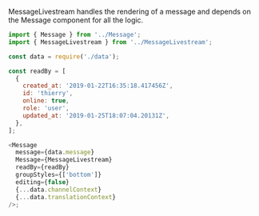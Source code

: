 MessageLivestream handles the rendering of a message and depends on the Message component for all the logic.

```js
import { Message } from '../Message';
import { MessageLivestream } from '../MessageLivestream';

const data = require('./data');

const readBy = [
  {
    created_at: '2019-01-22T16:35:18.417456Z',
    id: 'thierry',
    online: true,
    role: 'user',
    updated_at: '2019-01-25T18:07:04.20131Z',
  },
];

<Message
  message={data.message}
  Message={MessageLivestream}
  readBy={readBy}
  groupStyles={['bottom']}
  editing={false}
  {...data.channelContext}
  {...data.translationContext}
/>;
```
